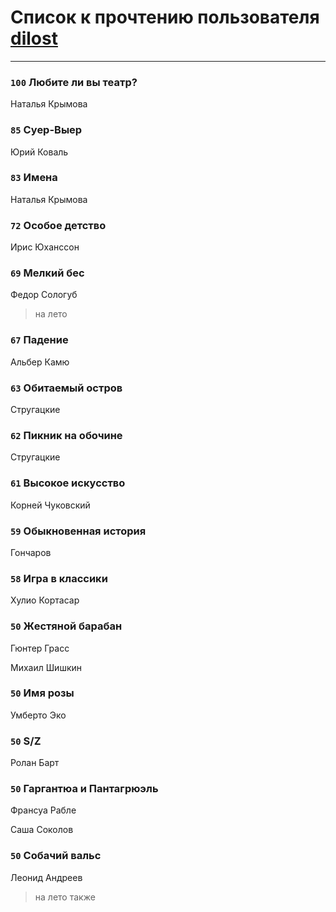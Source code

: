 # Список к прочтению пользователя [dilost](https://www.facebook.com/app_scoped_user_id/10206471247373307/)
---

### `100` Любите ли вы театр?
Наталья Крымова

### `85` Суер-Выер
Юрий Коваль

### `83` Имена
Наталья Крымова

### `72` Особое детство
Ирис Юханссон

### `69` Мелкий бес
Федор Сологуб
> на лето

### `67` Падение
Альбер Камю

### `63` Обитаемый остров
Стругацкие

### `62` Пикник на обочине
Стругацкие

### `61` Высокое искусство
Корней Чуковский

### `59` Обыкновенная история
Гончаров

### `58` Игра в классики
Хулио Кортасар

### `50` Жестяной барабан
Гюнтер Грасс

Михаил Шишкин

### `50` Имя розы
Умберто Эко

### `50` S/Z
Ролан Барт

### `50` Гаргантюа и Пантагрюэль
Франсуа Рабле

Саша Соколов

### `50` Собачий вальс
Леонид Андреев
> на лето также

